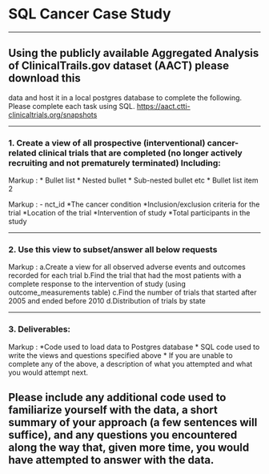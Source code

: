 # SQL Cancer Case Study
----

## Using the publicly available Aggregated Analysis of ClinicalTrails.gov dataset (AACT) please download this
data and host it in a local postgres database to complete the following. Please complete each task using SQL.
  https://aact.ctti-clinicaltrials.org/snapshots

----

### 1. Create a view of all prospective (interventional) cancer-related clinical trials that are completed (no longer actively recruiting and not prematurely terminated) Including:  

 Markup : * Bullet list
              * Nested bullet
                  * Sub-nested bullet etc
          * Bullet list item 2  


Markup : - nct_id
         *The cancer condition
         *Inclusion/exclusion criteria for the trial
         *Location of the trial
         *Intervention of study
         *Total participants in the study 

----

### 2. Use this view to subset/answer all below requests

Markup :  a.Create a view for all observed adverse events and outcomes recorded for each trial
          b.Find the trial that had the most patients with a complete response to the intervention of study (using outcome_measurements table)
          c.Find the number of trials that started after 2005 and ended before 2010
          d.Distribution of trials by state

----

### 3. Deliverables:
Markup : *Code used to load data to Postgres database
         * SQL code used to write the views and questions specified above
         * If you are unable to complete any of the above, a description of what you attempted and what you would attempt next.

## Please include any additional code used to familiarize yourself with the data, a short summary of your approach (a few sentences will suffice), and any questions you encountered along the way that, given more time, you would have attempted to answer with the data.





